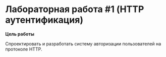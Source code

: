 # Лабораторная работа #1 (HTTP аутентификация)

__Цель работы__

Спроектировать и разработать систему авторизации пользователей на протоколе HTTP.

